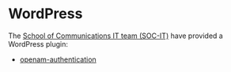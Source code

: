 # WordPress
The [School of Communications IT team (SOC-IT)](https://it.soc.northwestern.edu/) have provided a WordPress plugin:

- [openam-authentication](https://github.com/NUSOC/openam-authentication)